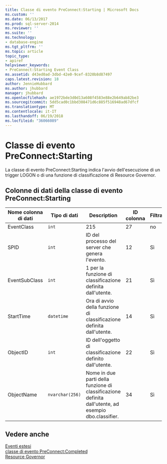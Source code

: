 ```yaml
---
title: Classe di evento PreConnect:Starting | Microsoft Docs
ms.custom: ''
ms.date: 06/13/2017
ms.prod: sql-server-2014
ms.reviewer: ''
ms.suite: ''
ms.technology:
- database-engine
ms.tgt_pltfrm: ''
ms.topic: article
topic_type:
- apiref
helpviewer_keywords:
- PreConnect:Starting Event Class
ms.assetid: d43ed0ad-3dbd-42e0-9cef-8320b8d87497
caps.latest.revision: 18
author: JennieHubbard
ms.author: jhubbard
manager: jhubbard
ms.openlocfilehash: ae1972bde3d0d13a608f4583e88e2b649ab82be3
ms.sourcegitcommit: 5dd5cad0c1bbd308471d6c885f516948ad67dfcf
ms.translationtype: MT
ms.contentlocale: it-IT
ms.lasthandoff: 06/19/2018
ms.locfileid: "36066089"
---
```

# <a name="preconnectstarting-event-class"></a>Classe di evento PreConnect:Starting
  La classe di evento PreConnect:Starting indica l'avvio dell'esecuzione di un trigger LOGON o di una funzione di classificazione di Resource Governor.  
  
## <a name="preconnectstarting-event-class-data-columns"></a>Colonne di dati della classe di evento PreConnect:Starting  
  
|Nome colonna di dati|Tipo di dati|Description|ID colonna|Filtrabile|  
|----------------------|---------------|-----------------|---------------|----------------|  
|EventClass|`int`|215|27|no|  
|SPID|`int`|ID del processo del server che genera l'evento.|12|Sì|  
|EventSubClass|`int`|1 per la funzione di classificazione definita dall'utente.|21|Sì|  
|StartTime|`datetime`|Ora di avvio della funzione di classificazione definita dall'utente.|14|Sì|  
|ObjectID|`int`|ID dell'oggetto di classificazione definito dall'utente.|22|Sì|  
|ObjectName|`nvarchar(256)`|Nome in due parti della funzione di classificazione definita dall'utente, ad esempio dbo.classifier.|34|Sì|  
  
## <a name="see-also"></a>Vedere anche  
 [Eventi estesi](../extended-events/extended-events.md)   
 [classe di evento PreConnect:Completed](preconnect-completed-event-class.md)   
 [Resource Governor](../resource-governor/resource-governor.md)  
  
  
